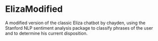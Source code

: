 # ElizaModified
A modified version of the classic Eliza chatbot by chayden, using the Stanford NLP sentiment analysis package to classify phrases of the user and to determine his current disposition.
